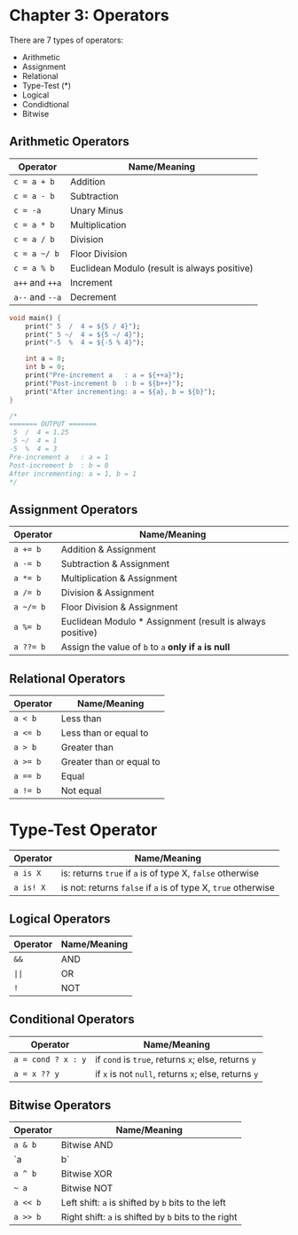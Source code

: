 # Chapter 3: Operators

There are 7 types of operators:
* Arithmetic
* Assignment
* Relational
* Type-Test (*)
* Logical
* Condidtional
* Bitwise

## Arithmetic Operators

| Operator        | Name/Meaning                                 |
| --------------- | -------------------------------------------- |
| `c = a + b`     | Addition                                     |
| `c = a - b`     | Subtraction                                  |
| `c = -a`        | Unary Minus                                  |
| `c = a * b`     | Multiplication                               |
| `c = a / b`     | Division                                     |
| `c = a ~/ b`    | Floor Division                               |
| `c = a % b`     | Euclidean Modulo (result is always positive) |
| `a++` and `++a` | Increment                                    |
| `a--` and `--a` | Decrement                                    |

```dart
void main() {
    print(" 5  /  4 = ${5 / 4}");
    print(" 5 ~/  4 = ${5 ~/ 4}");
    print("-5  %  4 = ${-5 % 4}");

    int a = 0;
    int b = 0;
    print("Pre-increment a   : a = ${++a}");
    print("Post-increment b  : b = ${b++}");
    print("After incrementing: a = ${a}, b = ${b}");
}

/*
======= OUTPUT =======
 5  /  4 = 1.25
 5 ~/  4 = 1
-5  %  4 = 3
Pre-increment a   : a = 1
Post-increment b  : b = 0
After incrementing: a = 1, b = 1
*/
```


## Assignment Operators

| Operator  | Name/Meaning                                              |
| --------- | --------------------------------------------------------- |
| `a += b`  | Addition & Assignment                                     |
| `a -= b`  | Subtraction & Assignment                                  |
| `a *= b`  | Multiplication & Assignment                               |
| `a /= b`  | Division & Assignment                                     |
| `a ~/= b` | Floor Division & Assignment                               |
| `a %= b`  | Euclidean Modulo * Assignment (result is always positive) |
| `a ??= b` | Assign the value of `b` to `a` **only if `a` is null**    |


## Relational Operators

| Operator | Name/Meaning             |
| -------- | ------------------------ |
| `a < b`  | Less than                |
| `a <= b` | Less than or equal to    |
| `a > b`  | Greater than             |
| `a >= b` | Greater than or equal to |
| `a == b` | Equal                    |
| `a != b` | Not equal                |


# Type-Test Operator

| Operator  | Name/Meaning                                                  |
| --------- | ------------------------------------------------------------- |
| `a is X`  | is: returns `true` if `a` is of type X, `false` otherwise     |
| `a is! X` | is not: returns `false` if `a` is of type X, `true` otherwise |


## Logical Operators

| Operator | Name/Meaning |
| -------- | ------------ |
| `&&`     | AND          |
| <code>&#124;&#124;</code>     | OR           |
| `!`      | NOT          |


## Conditional Operators

| Operator           | Name/Meaning                                         |
| ------------------ | ---------------------------------------------------- |
| `a = cond ? x : y` | if `cond` is `true`, returns `x`; else, returns `y`  |
| `a = x ?? y`       | if `x` is not `null`, returns `x`; else, returns `y` |


## Bitwise Operators

| Operator | Name/Meaning                                         |
| -------- | ---------------------------------------------------- |
| `a & b`  | Bitwise AND                                          |
| `a | b`  | Bitwise OR                                           |
| `a ^ b`  | Bitwise XOR                                          |
| `~ a`    | Bitwise NOT                                          |
| `a << b` | Left shift: `a` is shifted by `b` bits to the left   |
| `a >> b` | Right shift: `a` is shifted by `b` bits to the right |
